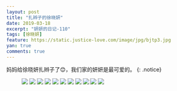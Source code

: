 ```yaml
---
layout: post
title: "扎辫子的徐晓妍"
date: 2019-03-18
excerpt: "妍妍的日记-110"
tags: [徐晓妍]
feature: https://static.justice-love.com/image/jpg/bjtp3.jpg
yan: true
comments: true
---
```

妈妈给徐晓妍扎辫子了😊，我们家的妍妍是最可爱的。
{: .notice}
<figure>
    <img src="{{ site.staticUrl }}/yanyan/image/zxbzi1.jpg?imageslim&imageMogr2/auto-orient" />
    <img src="{{ site.staticUrl }}/yanyan/image/zxbzi2.jpg?imageslim&imageMogr2/auto-orient" />
    <img src="{{ site.staticUrl }}/yanyan/image/zxbzi3.jpg?imageslim&imageMogr2/auto-orient" />
    <img src="{{ site.staticUrl }}/yanyan/image/zxbzi4.jpg?imageslim&imageMogr2/auto-orient" />
    <img src="{{ site.staticUrl }}/yanyan/image/zxbzi5.jpg?imageslim&imageMogr2/auto-orient" />
    <img src="{{ site.staticUrl }}/yanyan/image/zxbzi6.jpg?imageslim&imageMogr2/auto-orient" />
    <img src="{{ site.staticUrl }}/yanyan/image/zxbzi7.jpg?imageslim&imageMogr2/auto-orient" />
    <img src="{{ site.staticUrl }}/yanyan/image/zxbzi8.jpg?imageslim&imageMogr2/auto-orient" />
    <img src="{{ site.staticUrl }}/yanyan/image/zxbzi9.jpg?imageslim&imageMogr2/auto-orient" />
    <img src="{{ site.staticUrl }}/yanyan/image/zxbzi10.jpg?imageslim&imageMogr2/auto-orient" />
    <img src="{{ site.staticUrl }}/yanyan/image/zxbzi11.jpg?imageslim&imageMogr2/auto-orient" />
</figure>
